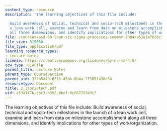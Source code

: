 ```yaml
---
content_type: resource
description: 'The learning objectives of this file include:

  Build awareness of social, technical and socio-tech milestones in the launch of
  a lean work cell, examine and learn from data on milestone accomplishment along
  all three dimensions, and identify implications for other types of work/organization.'
file: /courses/esd-60-lean-six-sigma-processes-summer-2004/a53a147bd6c3a3929bef8c08778343cf_2_3sociotech.pdf
file_size: 519080
file_type: application/pdf
learning_resource_types:
- Lecture Notes
license: https://creativecommons.org/licenses/by-nc-sa/4.0/
ocw_type: OCWFile
parent_title: Lecture Notes
parent_type: CourseSection
parent_uid: 3f7b5a49-6215-45bb-6b4a-77385f498c34
resourcetype: Document
title: 2_3sociotech.pdf
uid: a53a147b-d6c3-a392-9bef-8c08778343cf
---
```

The learning objectives of this file include:
Build awareness of social, technical and socio-tech milestones in the launch of a lean work cell, examine and learn from data on milestone accomplishment along all three dimensions, and identify implications for other types of work/organization.